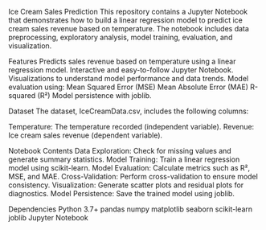 Ice Cream Sales Prediction
This repository contains a Jupyter Notebook that demonstrates how to build a linear regression model to predict ice cream sales revenue based on temperature. The notebook includes data preprocessing, exploratory analysis, model training, evaluation, and visualization.

Features
Predicts sales revenue based on temperature using a linear regression model.
Interactive and easy-to-follow Jupyter Notebook.
Visualizations to understand model performance and data trends.
Model evaluation using:
Mean Squared Error (MSE)
Mean Absolute Error (MAE)
R-squared (R²)
Model persistence with joblib.

Dataset
The dataset, IceCreamData.csv, includes the following columns:

Temperature: The temperature recorded (independent variable).
Revenue: Ice cream sales revenue (dependent variable).

Notebook Contents
Data Exploration:
Check for missing values and generate summary statistics.
Model Training:
Train a linear regression model using scikit-learn.
Model Evaluation:
Calculate metrics such as R², MSE, and MAE.
Cross-Validation:
Perform cross-validation to ensure model consistency.
Visualization:
Generate scatter plots and residual plots for diagnostics.
Model Persistence:
Save the trained model using joblib.

Dependencies
Python 3.7+
pandas
numpy
matplotlib
seaborn
scikit-learn
joblib
Jupyter Notebook
